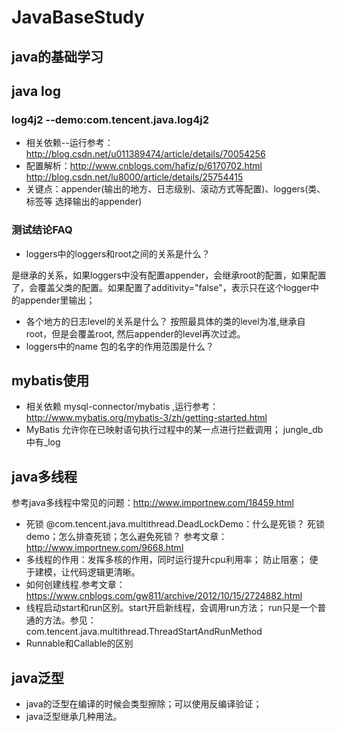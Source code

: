 # JavaBaseStudy
## java的基础学习


## java log
### log4j2 --demo:com.tencent.java.log4j2
* 相关依赖--运行参考：http://blog.csdn.net/u011389474/article/details/70054256
* 配置解析：http://www.cnblogs.com/hafiz/p/6170702.html http://blog.csdn.net/lu8000/article/details/25754415
* 关键点：appender(输出的地方、日志级别、滚动方式等配置)、loggers(类、标签等 选择输出的appender)
### 测试结论FAQ
* loggers中的loggers和root之间的关系是什么？

是继承的关系，如果loggers中没有配置appender，会继承root的配置，如果配置了，会覆盖父类的配置。如果配置了additivity="false"，表示只在这个logger中的appender里输出；
* 各个地方的日志level的关系是什么？
按照最具体的类的level为准,继承自root，但是会覆盖root, 然后appender的level再次过滤。
* loggers中的name 包的名字的作用范围是什么？


## mybatis使用
* 相关依赖  mysql-connector/mybatis ,运行参考：http://www.mybatis.org/mybatis-3/zh/getting-started.html
* MyBatis 允许你在已映射语句执行过程中的某一点进行拦截调用； jungle_db中有_log


## java多线程
参考java多线程中常见的问题：http://www.importnew.com/18459.html
* 死锁 @com.tencent.java.multithread.DeadLockDemo：什么是死锁？ 死锁demo；怎么排查死锁；怎么避免死锁？   参考文章：http://www.importnew.com/9668.html
* 多线程的作用：发挥多核的作用，同时运行提升cpu利用率； 防止阻塞； 便于建模，让代码逻辑更清晰。
* 如何创建线程.参考文章：https://www.cnblogs.com/gw811/archive/2012/10/15/2724882.html
* 线程启动start和run区别。start开启新线程，会调用run方法； run只是一个普通的方法。参见：com.tencent.java.multithread.ThreadStartAndRunMethod
* Runnable和Callable的区别



## java泛型
* java的泛型在编译的时候会类型擦除；可以使用反编译验证；
* java泛型继承几种用法。


